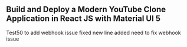 ## Build and Deploy a Modern YouTube Clone Application in React JS with Material UI 5
Test50 to add webhook issue fixed
new line added  need to fix webhook issue 
